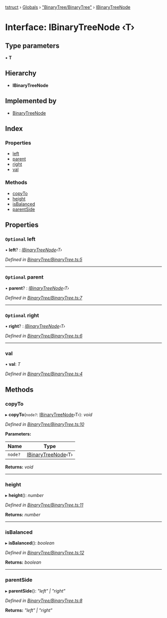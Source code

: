 [tstruct](../README.md) › [Globals](../globals.md) › ["BinaryTree/BinaryTree"](../modules/_binarytree_binarytree_.md) › [IBinaryTreeNode](_binarytree_binarytree_.ibinarytreenode.md)

# Interface: IBinaryTreeNode ‹**T**›

## Type parameters

▪ **T**

## Hierarchy

* **IBinaryTreeNode**

## Implemented by

* [BinaryTreeNode](../classes/_binarytree_binarytree_.binarytreenode.md)

## Index

### Properties

* [left](_binarytree_binarytree_.ibinarytreenode.md#optional-left)
* [parent](_binarytree_binarytree_.ibinarytreenode.md#optional-parent)
* [right](_binarytree_binarytree_.ibinarytreenode.md#optional-right)
* [val](_binarytree_binarytree_.ibinarytreenode.md#val)

### Methods

* [copyTo](_binarytree_binarytree_.ibinarytreenode.md#copyto)
* [height](_binarytree_binarytree_.ibinarytreenode.md#height)
* [isBalanced](_binarytree_binarytree_.ibinarytreenode.md#isbalanced)
* [parentSide](_binarytree_binarytree_.ibinarytreenode.md#parentside)

## Properties

### `Optional` left

• **left**? : *[IBinaryTreeNode](_binarytree_binarytree_.ibinarytreenode.md)‹T›*

*Defined in [BinaryTree/BinaryTree.ts:5](https://github.com/powerofsoul/tstruct/blob/c7939b3/src/BinaryTree/BinaryTree.ts#L5)*

___

### `Optional` parent

• **parent**? : *[IBinaryTreeNode](_binarytree_binarytree_.ibinarytreenode.md)‹T›*

*Defined in [BinaryTree/BinaryTree.ts:7](https://github.com/powerofsoul/tstruct/blob/c7939b3/src/BinaryTree/BinaryTree.ts#L7)*

___

### `Optional` right

• **right**? : *[IBinaryTreeNode](_binarytree_binarytree_.ibinarytreenode.md)‹T›*

*Defined in [BinaryTree/BinaryTree.ts:6](https://github.com/powerofsoul/tstruct/blob/c7939b3/src/BinaryTree/BinaryTree.ts#L6)*

___

###  val

• **val**: *T*

*Defined in [BinaryTree/BinaryTree.ts:4](https://github.com/powerofsoul/tstruct/blob/c7939b3/src/BinaryTree/BinaryTree.ts#L4)*

## Methods

###  copyTo

▸ **copyTo**(`node?`: [IBinaryTreeNode](_binarytree_binarytree_.ibinarytreenode.md)‹T›): *void*

*Defined in [BinaryTree/BinaryTree.ts:10](https://github.com/powerofsoul/tstruct/blob/c7939b3/src/BinaryTree/BinaryTree.ts#L10)*

**Parameters:**

Name | Type |
------ | ------ |
`node?` | [IBinaryTreeNode](_binarytree_binarytree_.ibinarytreenode.md)‹T› |

**Returns:** *void*

___

###  height

▸ **height**(): *number*

*Defined in [BinaryTree/BinaryTree.ts:11](https://github.com/powerofsoul/tstruct/blob/c7939b3/src/BinaryTree/BinaryTree.ts#L11)*

**Returns:** *number*

___

###  isBalanced

▸ **isBalanced**(): *boolean*

*Defined in [BinaryTree/BinaryTree.ts:12](https://github.com/powerofsoul/tstruct/blob/c7939b3/src/BinaryTree/BinaryTree.ts#L12)*

**Returns:** *boolean*

___

###  parentSide

▸ **parentSide**(): *"left" | "right"*

*Defined in [BinaryTree/BinaryTree.ts:8](https://github.com/powerofsoul/tstruct/blob/c7939b3/src/BinaryTree/BinaryTree.ts#L8)*

**Returns:** *"left" | "right"*
